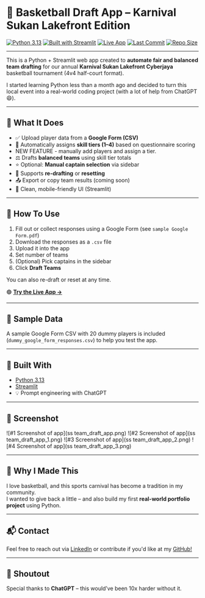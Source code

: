 # 🏀 Basketball Draft App – Karnival Sukan Lakefront Edition

[![Python 3.13](https://img.shields.io/badge/Python-3.13-blue?logo=python&logoColor=white)](https://www.python.org/)
[![Built with Streamlit](https://img.shields.io/badge/Built%20with-Streamlit-orange?logo=streamlit)](https://streamlit.io/)
[![Live App](https://img.shields.io/badge/Demo-Live-green?logo=streamlit&logoColor=white)](https://basketballteamdraft-2025.streamlit.app/)
[![Last Commit](https://img.shields.io/github/last-commit/mohdjm/basketball_team_draft)](https://github.com/mohdjm/basketball_team_draft)
[![Repo Size](https://img.shields.io/github/repo-size/mohdjm/basketball_team_draft)](https://github.com/mohdjm/basketball_team_draft)

---

This is a Python + Streamlit web app created to **automate fair and balanced team drafting** for our annual **Karnival Sukan Lakefront Cyberjaya** basketball tournament (4v4 half-court format).

I started learning Python less than a month ago and decided to turn this local event into a real-world coding project (with a lot of help from ChatGPT 😄).

---

## 🔧 What It Does

- ✅ Upload player data from a **Google Form (CSV)**
- 🧠 Automatically assigns **skill tiers (1–4)** based on questionnaire scoring
- NEW FEATURE - manually add players and assign a tier.
- ⚖️ Drafts **balanced teams** using skill tier totals
- ⭐ Optional: **Manual captain selection** via sidebar
- 🔁 Supports **re-drafting** or **resetting**
- 📤 Export or copy team results (coming soon)
- 📱 Clean, mobile-friendly UI (Streamlit)

---

## 📂 How To Use

1. Fill out or collect responses using a Google Form (see `sample Google Form.pdf`)
2. Download the responses as a `.csv` file
3. Upload it into the app
4. Set number of teams
5. (Optional) Pick captains in the sidebar
6. Click **Draft Teams**

You can also re-draft or reset at any time.

🟢 **[Try the Live App →](https://basketballteamdraft-2025.streamlit.app/)**

---

## 🧪 Sample Data

A sample Google Form CSV with 20 dummy players is included (`dummy_google_form_responses.csv`) to help you test the app.

---

## 🚀 Built With

- [Python 3.13](https://www.python.org/)
- [Streamlit](https://streamlit.io/)
- 💡 Prompt engineering with ChatGPT

---

## 📸 Screenshot

![#1 Screenshot of app](ss team_draft_app.png)
![#2 Screenshot of app](ss team_draft_app_1.png)
![#3 Screenshot of app](ss team_draft_app_2.png)
![#4 Screenshot of app](ss team_draft_app_3.png)

---

## 📌 Why I Made This

I love basketball, and this sports carnival has become a tradition in my community.  
I wanted to give back a little – and also build my first **real-world portfolio project** using Python.

---

## 📬 Contact

Feel free to reach out via [LinkedIn](https://www.linkedin.com/in/danial-jaafar-909/) or contribute if you'd like at my [GitHub!](https://github.com/mohdjm/basketball_team_draft)

---

## 🧠 Shoutout

Special thanks to **ChatGPT** – this would’ve been 10x harder without it.

